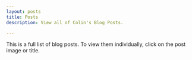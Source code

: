 ```yaml
---
layout: posts
title: Posts
description: View all of Colin's Blog Posts.

---
```


This is a full list of blog posts. To view them individually, click on the post image or title.
